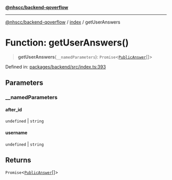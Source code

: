 [**@nhscc/backend-qoverflow**](../../README.md)

***

[@nhscc/backend-qoverflow](../../README.md) / [index](../README.md) / getUserAnswers

# Function: getUserAnswers()

> **getUserAnswers**(`__namedParameters`): `Promise`\<[`PublicAnswer`](../../db/type-aliases/PublicAnswer.md)[]\>

Defined in: [packages/backend/src/index.ts:393](https://github.com/nhscc/qoverflow.api.hscc.bdpa.org/blob/f5ce596891ef5639d9d2800df6d35c0e862108c3/packages/backend/src/index.ts#L393)

## Parameters

### \_\_namedParameters

#### after_id

`undefined` \| `string`

#### username

`undefined` \| `string`

## Returns

`Promise`\<[`PublicAnswer`](../../db/type-aliases/PublicAnswer.md)[]\>
